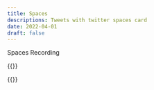 ```yaml
---
title: Spaces
descriptions: Tweets with twitter spaces card
date: 2022-04-01
draft: false
---
```


Spaces Recording

{{<tweet id="1525174776683274245">}}

{{<tweet id="1645940903444377602">}}
